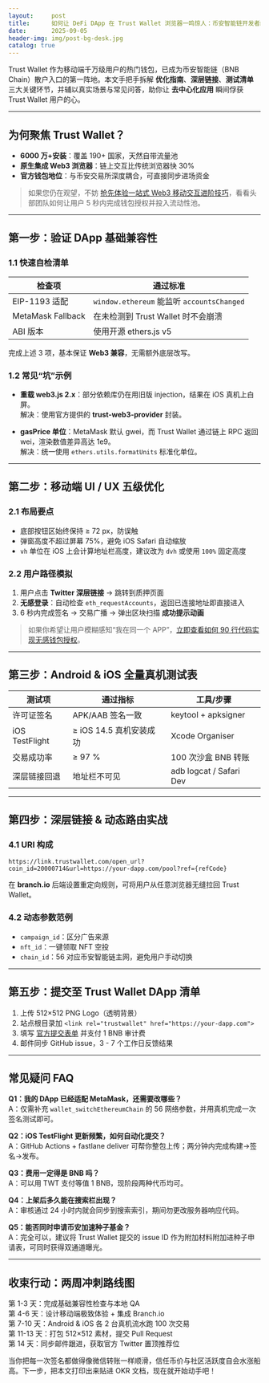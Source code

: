 ```yaml
---
layout:     post
title:      如何让 DeFi DApp 在 Trust Wallet 浏览器一鸣惊人：币安智能链开发者终极指南
date:       2025-09-05
header-img: img/post-bg-desk.jpg
catalog: true
---
```


Trust Wallet 作为移动端千万级用户的热门钱包，已成为币安智能链（BNB Chain）散户入口的第一阵地。本文手把手拆解 **优化指南**、**深层链接**、**测试清单** 三大关键环节，并辅以真实场景与常见问答，助你让 **去中心化应用** 瞬间俘获 Trust Wallet 用户的心。

---

## 为何聚焦 Trust Wallet？

- **6000 万+安装**：覆盖 190+ 国家，天然自带流量池  
- **原生集成 Web3 浏览器**：链上交互比传统浏览器快 30%  
- **官方钱包地位**：与币安交易所深度耦合，可直接同步进场资金  

> 如果您仍在观望，不妨 [抢先体验一站式 Web3 移动交互进阶技巧](https://okxdog.com/)，看看头部团队如何让用户 5 秒内完成钱包授权并投入流动性池。

---

## 第一步：验证 DApp 基础兼容性

### 1.1 快速自检清单

| 检查项 | 通过标准 |
| --- | --- |
| EIP-1193 适配 | `window.ethereum` 能监听 `accountsChanged` |
| MetaMask Fallback | 在未检测到 Trust Wallet 时不会崩溃 |
| ABI 版本 | 使用开源 ethers.js v5 |

完成上述 3 项，基本保证 **Web3 兼容**，无需额外底层改写。

### 1.2 常见“坑”示例

- **重载 web3.js 2.x**：部分依赖库仍在用旧版 injection，结果在 iOS 真机上白屏。  
  解决：使用官方提供的 **trust-web3-provider** 封装。  

- **gasPrice 单位**：MetaMask 默认 gwei，而 Trust Wallet 通过链上 RPC 返回 wei，渲染数值差异高达 1e9。  
  解决：统一使用 `ethers.utils.formatUnits` 标准化单位。

---

## 第二步：移动端 UI / UX 五级优化

### 2.1 布局要点

- 底部按钮区始终保持 ≥ 72 px，防误触  
- 弹窗高度不超过屏幕 75%，避免 iOS Safari 自动缩放  
- `vh` 单位在 iOS 上会计算地址栏高度，建议改为 `dvh` 或使用 `100%` 固定高度

### 2.2 用户路径模拟

1. 用户点击 **Twitter 深层链接** → 跳转到质押页面  
2. **无感登录**：自动检查 `eth_requestAccounts`，返回已连接地址即直接进入  
3. 6 秒内完成签名 → 交易广播 → 弹出区块扫描 **成功提示动画**

> 如果你希望让用户模糊感知“我在同一个 APP”，[立即查看如何 90 行代码实现无感钱包授权](https://okxdog.com/)。

---

## 第三步：Android & iOS 全量真机测试表

| 测试项 | 通过指标 | 工具/步骤 |
|---|---|---|
| 许可证签名 | APK/AAB 签名一致 | keytool + apksigner |
| iOS TestFlight | ≥ iOS 14.5 真机安装成功 | Xcode Organiser |
| 交易成功率 | ≥ 97 % | 100 次沙盒 BNB 转账 |
| 深层链接回退 | 地址栏不可见 | adb logcat / Safari Dev |

---

## 第四步：深层链接 & 动态路由实战

### 4.1 URI 构成

```
https://link.trustwallet.com/open_url?coin_id=20000714&url=https://your-dapp.com/pool?ref={refCode}
```

在 **branch.io** 后端设置重定向规则，可将用户从任意浏览器无缝拉回 Trust Wallet。

### 4.2 动态参数范例

- `campaign_id`：区分广告来源  
- `nft_id`：一键领取 NFT 空投  
- `chain_id`：56 对应币安智能链主网，避免用户手动切换

---

## 第五步：提交至 Trust Wallet DApp 清单

1. 上传 512×512 PNG Logo（透明背景）  
2. 站点根目录加 `<link rel="trustwallet" href="https://your-dapp.com">`  
3. 填写 [官方提交表单](https://forms.gle/twtform) 并支付 1 BNB 审计费  
4. 邮件同步 GitHub issue，3 - 7 个工作日反馈结果

---

## 常见疑问 FAQ

**Q1：我的 DApp 已经适配 MetaMask，还需要改哪些？**  
A：仅需补充 `wallet_switchEthereumChain` 的 56 网络参数，并用真机完成一次签名测试即可。

**Q2：iOS TestFlight 更新频繁，如何自动化提交？**  
A：GitHub Actions + fastlane deliver 可帮你整包上传；两分钟内完成构建→签名→发布。

**Q3：费用一定得是 BNB 吗？**  
A：可以用 TWT 支付等值 1 BNB，现阶段两种代币均可。

**Q4：上架后多久能在搜索栏出现？**  
A：审核通过 24 小时内就会同步到搜索索引，期间勿更改服务器响应代码。

**Q5：能否同时申请币安加速种子基金？**  
A：完全可以，建议将 Trust Wallet 提交的 issue ID 作为附加材料附加进种子申请表，可同时获得双通道曝光。

---

## 收束行动：两周冲刺路线图

第 1-3 天：完成基础兼容性检查与本地 QA  
第 4-6 天：设计移动端极致体验 + 集成 Branch.io  
第 7-10 天：Android & iOS 各 2 台真机流水跑 100 次交易  
第 11-13 天：打包 512×512 素材，提交 Pull Request  
第 14 天：同步邮件跟进，获取官方 Twitter 置顶推荐位

当你把每一次签名都做得像微信转账一样顺滑，信任币价与社区活跃度自会水涨船高。下一步，把本文打印出来贴进 OKR 文档，现在就开始动手吧！